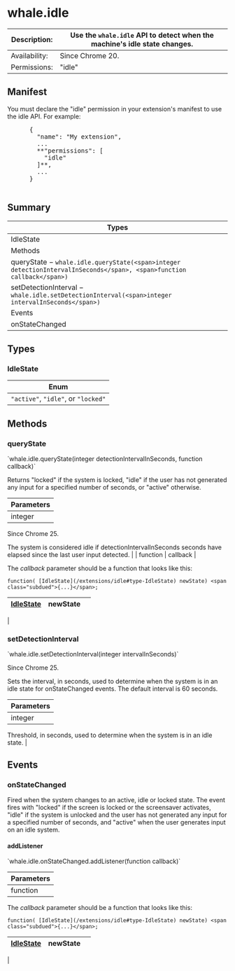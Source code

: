 # whale.idle

| Description: | Use the `whale.idle` API to detect when the machine's idle state changes. |
|---|---|
| Availability: | Since Chrome 20. |
| Permissions: | <span class="code">"idle"</span> |

<section>

## Manifest

You must declare the "idle" permission in your extension's manifest to use the idle API. For example:

<pre data-filename="manifest.json">      {
        "name": "My extension",
        ...
        **"permissions": [
          "idle"
        ]**,
        ...
      }
      </pre>

</section>

<section id="toc">

## Summary

| Types |
|---|
| [IdleState](#type-IdleState) |
| Methods |
| [queryState](#method-queryState) − `whale.idle.queryState(<span>integer detectionIntervalInSeconds</span>, <span>function callback</span>)` |
| [setDetectionInterval](#method-setDetectionInterval) − `whale.idle.setDetectionInterval(<span>integer intervalInSeconds</span>)` |
| Events |
| [onStateChanged](#event-onStateChanged) |

</section>

<section>

<div class="api-reference">

## Types

<div>

### IdleState

| Enum |
|---|
| `"active"`, `"idle"`, or `"locked"` |

</div>

## Methods

<div>

### queryState

<div class="summary">`whale.idle.queryState(<span>integer detectionIntervalInSeconds</span>, <span>function callback</span>)`</div>

<div class="description">

Returns "locked" if the system is locked, "idle" if the user has not generated any input for a specified number of seconds, or "active" otherwise.

| Parameters |
|---|
| integer | detectionIntervalInSeconds | 

Since Chrome 25.

The system is considered idle if detectionIntervalInSeconds seconds have elapsed since the last user input detected.
 |
| function | callback | 

The _callback_ parameter should be a function that looks like this:

`function( [IdleState](/extensions/idle#type-IdleState) newState) <span class="subdued">{...}</span>;`

| [IdleState](/extensions/idle#type-IdleState) | newState |  |
|---|---|---|
 |

</div>

</div>

<div>

### setDetectionInterval

<div class="summary">`whale.idle.setDetectionInterval(<span>integer intervalInSeconds</span>)`</div>

<div class="description">

Since Chrome 25.

Sets the interval, in seconds, used to determine when the system is in an idle state for onStateChanged events. The default interval is 60 seconds.

| Parameters |
|---|
| integer | intervalInSeconds | 

Threshold, in seconds, used to determine when the system is in an idle state.
 |

</div>

</div>

## Events

<div>

### onStateChanged

<div class="description">

Fired when the system changes to an active, idle or locked state. The event fires with "locked" if the screen is locked or the screensaver activates, "idle" if the system is unlocked and the user has not generated any input for a specified number of seconds, and "active" when the user generates input on an idle system.

<div>

#### addListener

<div class="summary">`whale.idle.onStateChanged.addListener(<span>function callback</span>)`</div>

<div class="description">

| Parameters |
|---|
| function | callback | 

The _callback_ parameter should be a function that looks like this:

`function( [IdleState](/extensions/idle#type-IdleState) newState) <span class="subdued">{...}</span>;`

| [IdleState](/extensions/idle#type-IdleState) | newState |  |
|---|---|---|
 |

</div>

</div>

</div>

</div>

</div>

</section>